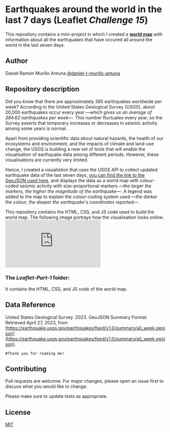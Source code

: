 # Earthquakes around the world in the last 7 days (Leaflet *Challenge 15*)

This repository contains a mini-project in which I created a [**world map**](https://daniel-r-murillo-antuna.github.io/leaflet-challenge/Leaflet-Part-1/index.html) with information about all the earthquakes that have occured all around the world in the last seven days.

## Author

Daniel Ramón Murillo Antuna [@daniel-r-murillo-antuna](https://www.github.com/daniel-r-murillo-antuna)

## Repository description

Did you know that there are approximately 385 earthquakes worldwide per week? According to the United States Geological Survey (USGS), about 20,000 earthquakes occur every year —*which gives us an average of 384.62 earthquakes per week*—. This number fluctuates every year, so the Survey asserts that temporary increases or decreases in seismic activity among some years is normal.

Apart from providing scientific data about natural hazards, the health of our ecosystems and environment, and the impacts of climate and land-use change, the USGS is building a new set of tools that will enable the visualisation of earthquake data among different periods. However, these visualisations are currently very limited.

Hence, I created a visualistion that uses the USGS API to collect updated earthquake data of the last seven days, [you can find the link to the GeoJSON used here](https://earthquake.usgs.gov/earthquakes/feed/v1.0/summary/all_week.geojson), and displays the data as a world map with colour-coded seismic activity with size-proportional markers —*the larger the markers, the higher the magnitude of the earthquake*—. A legend was added to the map to explain the colour-coding system used —*the darker the colour, the deeper the earthquake's coordinates reported*—.

This repository contains the HTML, CSS, and JS code used to build the world map. The following image portrays how the visualisation looks online:
![image](https://daniel-r-murillo-antuna.github.io/leaflet-challenge/Leaflet-Part-1/index.html)

### The *Leaflet-Part-1* folder:

It contains the HTML, CSS, and JS code of the world map.

## Data Reference

United States Geological Survey. 2023. GeoJSON Summary Format. Retrieved April 27, 2023, from [https://earthquake.usgs.gov/earthquakes/feed/v1.0/summary/all_week.geojson](https://earthquake.usgs.gov/earthquakes/feed/v1.0/summary/all_week.geojson). 

```#Thank you for reading me!```

## Contributing

Pull requests are welcome. For major changes, please open an issue first to discuss what you would like to change.

Please make sure to update tests as appropriate.

## License

[MIT](https://choosealicense.com/licenses/mit/)